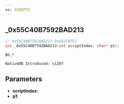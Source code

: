 ```yaml
---
ns: SCRIPTS
---
```

## _0x55C40B7592BAD213

```c
// 0x55C40B7592BAD213 0x682CB7E1
int _0x55C40B7592BAD213(int scriptIndex, char* p1);
```

```
BG_*

NativeDB Introduced: v1207
```

## Parameters
* **scriptIndex**:
* **p1**:
